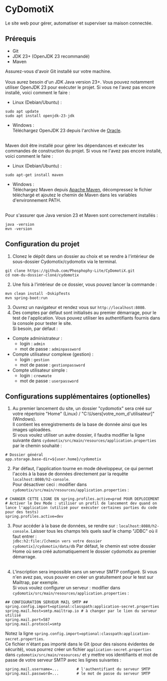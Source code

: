 # CyDomotiX
Le site web pour gérer, automatiser et superviser sa maison connectée.

## Prérequis

- Git
- JDK 23+ (OpenJDK 23 recommandé)
- Maven

Assurez-vous d'avoir Git installé sur votre machine.<br/><br/>
Vous aurez besoin d'un JDK Java version 23+. Vous pouvez notamment utiliser OpenJDK 23 pour exécuter le projet. Si vous ne l'avez pas encore installé, voici comment le faire :
- Linux (Debian/Ubuntu) :
```
sudo apt update
sudo apt install openjdk-23-jdk
```
- Windows : <br/>
Téléchargez OpenJDK 23 depuis l'archive de <a href="https://jdk.java.net/archive/">Oracle</a>.<br/><br/>

Maven doit être installé pour gérer les dépendances et exécuter les commandes de construction du projet. Si vous ne l'avez pas encore installé, voici comment le faire :
- Linux (Debian/Ubuntu) :
```
sudo apt-get install maven
```
- Windows : <br/>
Téléchargez Maven depuis <a href="https://maven.apache.org/download.cgi">Apache Maven</a>, décompressez le fichier téléchargé et ajoutez le chemin de Maven dans les variables d'environnement PATH.<br/><br/>

Pour s'assurer que Java version 23 et Maven sont correctement installés : <br/>
```
java -version
mvn -version
```

## Configuration du projet

1. Clonez le dépôt dans un dossier au choix et se rendre à l'intérieur de sous-dossier Cydomotix/cydomotix via le terminal. <br/>
```
git clone https://github.com/Phosphophy-Lite/CyDomotiX.git
cd nom-du-dossier-cloné/cydomotix
```

2. Une fois à l'intérieur de ce dossier, vous pouvez lancer la commande : <br/>
```
mvn clean install -DskipTests
mvn spring-boot:run
```

3. Ouvrez un navigateur et rendez vous sur `http://localhost:8080`. <br/>
4. Des comptes par défaut sont initialisés au premier démarrage, pour le test de l'application. Vous pouvez utiliser les authentifiants fournis dans la console pour tester le site. <br/>
Si besoin, par défaut : <br/>
- Compte administrateur :
  - login : `admin`
  - mot de passe : `adminpassword`
- Compte utilisateur complexe (gestion) :
  - login : `gestion`
  - mot de passe : `gestionpassword`
- Compte utilisateur simple :
  - login : `crewmate`
  - mot de passe : `userpassword`

## Configurations supplémentaires (optionelles)

1. Au premier lancement du site, un dossier "cydomotix" sera créé sur votre répertoire "Home" (Linux) / "C:\Users\[votre_nom_d'utilisateur]" (Windows).<br/>
Il contient les enregistrements de la base de donnée ainsi que les images uploadées.<br/>
Si vous voulez utiliser un autre dossier, il faudra modifier la ligne suivante dans `cydomotix/src/main/resources/application.properties` par le chemin souhaité :
```
# Dossier général
app.storage.base-dir=${user.home}/cydomotix
```

2. Par défaut, l'application tourne en mode développeur, ce qui permet l'accès à la base de données directement par la requête `localhost:8080/h2-console`. <br/>
Pour désactiver ceci : modifier dans `cydomotix/src/main/resources/application.properties` :
```
# CHANGER CETTE LIGNE EN spring.profiles.active=prod POUR DEPLOIEMENT
# Activer le Dev Mode : utiliser un profil de lancement dev quand on lance l'application (utilisé pour exécuter certaines parties du code pour des tests)
spring.profiles.active=dev
```

3. Pour accéder à la base de données, se rendre sur : `localhost:8080/h2-console`. Laisser tous les champs tels quels sauf le champ "JDBC" où il faut entrer :<br/>
`jdbc:h2:file:/[chemin vers votre dossier cydomotix]/cydomotix/data/db`
Par défaut, le chemin est votre dossier Home où sera créé automatiquement le dossier cydomotix au premier démarrage.<br/><br/>

4. L'inscription sera impossible sans un serveur SMTP configuré. Si vous n'en avez pas, vous pouver en créer un gratuitement pour le test sur Mailtrap, par exemple.<br/>
Si vous voulez configurer un serveur : modifier dans `cydomotix/src/main/resources/application.properties` :
```
## CONFIGURATION SERVEUR MAIL SMTP ##
spring.config.import=optional:classpath:application-secret.properties
spring.mail.host=smtp.mailtrap.io # à changer par le lien du serveur utilisé
spring.mail.port=587
spring.mail.protocol=smtp
```
Notez la ligne `spring.config.import=optional:classpath:application-secret.properties`. <br/>
Ce fichier n'étant pas importé dans le Git (pour des raisons évidentes de sécurité), vous pourrez créer un fichier `application-secret.properties` dans `cydomotix/src/main/resources/` 
et y mettre vos identifiants et mot de passe de votre serveur SMTP avec les lignes suivantes :
```
spring.mail.username=...        # l'authentifiant du serveur SMTP
spring.mail.password=...        # le mot de passe du serveur SMTP
```
